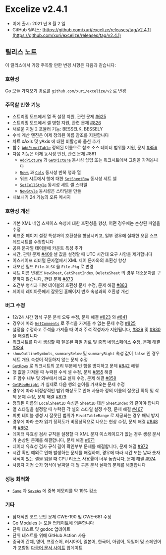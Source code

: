 # Excelize v2.4.1

* 이에 출시: 2021 년 8 월 2 일
* GitHub 릴리스: [https://github.com/xuri/excelize/releases/tag/v2.4.1](https://github.com/xuri/excelize/releases/tag/v2.4.1)

## 릴리스 노트

이 릴리스에서 가장 주목할 만한 변경 사항은 다음과 같습니다:

### 호환성

Go 모듈 가져오기 경로를 `github.com/xuri/excelize/v2` 로 변경

### 주목할 만한 기능

* 스트리밍 모드에서 열 폭 설정 지원, 관련 문제 [#625](https://github.com/xuri/excelize/issues/625)
* 스트리밍 모드에서 셀 병합 지원, 관련 문제 [#826](https://github.com/xuri/excelize/issues/826)
* 새로운 지원 2 포뮬러 기능: BESSELK, BESSELY
* 수식 계산 엔진은 이제 정의된 이름 참조를 지원합니다
* 차트 xAxis 및 yAxis 에 대한 비활성화 옵션 추가
* 함수 [`AddPivotTable`](https://pkg.go.dev/github.com/xuri/excelize/v2@v2.4.1#File.AddPivotTable) 정의된 이름으로 참조 소스 데이터 범위를 지원, 문제 [#856](https://github.com/xuri/excelize/issues/856)
* 다음 기능은 이제 동시성 안전, 관련 문제 #861
  * [`AddPicture`](https://pkg.go.dev/github.com/xuri/excelize/v2@v2.4.1#File.AddPicture) 과 [`GetPicture`](https://pkg.go.dev/github.com/xuri/excelize/v2@v2.4.1#File.GetPicture) 동시성 삽입 또는 워크시트에서 그림을 가져옵니다
  * [`Rows`](https://pkg.go.dev/github.com/xuri/excelize/v2@v2.4.1#File.Rows) 과 [`Cols`](https://pkg.go.dev/github.com/xuri/excelize/v2@v2.4.1#File.Cols) 동시성 반복 행과 열
  * 워크 시트에서 행에 대한 [`SetSheetRow`](https://pkg.go.dev/github.com/xuri/excelize/v2@v2.4.1#File.SetSheetRow) 동시성 세트 셀
  * [`SetCellStyle`](https://pkg.go.dev/github.com/xuri/excelize/v2@v2.4.1#File.SetCellStyle) 동시성 세트 셀 스타일
  * [`NewStyle`](https://pkg.go.dev/github.com/xuri/excelize/v2@v2.4.1#File.NewStyle) 동시성은 스타일을 만들
* 내보내기 24 기능의 오류 메시지

### 호환성 개선

* 기본 XML 네임 스페이스 속성에 대한 호환성을 향상, 어떤 경우에는 손상된 파일을 수정
* 비표준 페이지 설정 특성과의 호환성을 향상시키고, 일부 경우에 실패한 오픈 스프레드시트를 수정합니다
* 공유 문자열 테이블에 카운트 특성 추가
* 시간, 관련 문제 [#409](https://github.com/xuri/excelize/issues/409) 셀 값을 설정할 때 UTC 시간대 요구 사항을 제거합니다
* 이스케이프 리터럴 문자열에서 XML 제어 문자와의 호환성 향상
* 내보낸 필드 `File.XLSX` 을 `File.Pkg` 로 변경
* 시트 이름 변경은 `NewSheet`, `GetSheetIndex`, `DeleteSheet` 의 경우 대소문자를 구분하지 않습니다, 관련 문제 [#873](https://github.com/xuri/excelize/issues/873)
* 조건부 형식과 피벗 테이블의 호환성 문제 수정, 문제 해결 [#883](https://github.com/xuri/excelize/issues/883)
* 페이지 레이아웃에서 잘못된 홈페이지 번호 속성과의 호환성 개선

### 버그 수정

* 12/24 시간 형식 구문 분석 오류 수정, 문제 해결 [#823](https://github.com/xuri/excelize/issues/823) 와 [#841](https://github.com/xuri/excelize/issues/841)
* 경우에 따라 [`GetComments`](https://pkg.go.dev/github.com/xuri/excelize/v2@v2.4.1#File.GetComments) 로 주석을 가져올 수 없는 문제 수정 [#825](https://github.com/xuri/excelize/issues/825)
* 설정을 수정하고 주석을 가져올 때 여러 주석 작성자가 지원됩니다, [#829](https://github.com/xuri/excelize/issues/829) 및 [#830](https://github.com/xuri/excelize/issues/830) 을 해결합니다
* 워크시트를 다시 생성할 때 잘못된 파일 경로 및 중복 네임스페이스 수정, 문제 해결 [#834](https://github.com/xuri/excelize/issues/834)
* `showOutlineSymbols`, `summaryBelow` 및 `summaryRight` 속성 값이 `false` 인 경우 세트 개요 속성이 작동하지 않는 문제 수정
* [`GetRows`](https://pkg.go.dev/github.com/xuri/excelize/v2@v2.4.1#File.GetRows) 로 워크시트의 꼬리 부분에 빈 행을 방지하고 문제 [#842](https://github.com/xuri/excelize/issues/842) 해결
* 행 값을 가져올 때 누락된 수식 셀 수정, 문제 [#855](https://github.com/xuri/excelize/issues/855) 해결
* IF 함수 내부 및 외부에서 비교 실패 수정, 문제 해결 [#858](https://github.com/xuri/excelize/issues/858)
* [`GetRowHeight`](https://pkg.go.dev/github.com/xuri/excelize/v2@v2.4.1#File.GetRowHeight) 가 실제로 다음 행의 높이를 가져오는 문제 수정
* 경우에 따라 비정상적인 범위 해상도로 인해 사용자 정의 이름의 잘못된 획득 및 삭제 문제 수정, 문제 해결 [#879](https://github.com/xuri/excelize/issues/879)
* 정의된 이름의 `LocalSheetID` 속성은 `SheetID` 대신 `SheetIndex` 와 같아야 합니다
* 열 스타일을 설정할 때 누락된 각 셀의 스타일 설정 수정, 문제 해결 [#467](https://github.com/xuri/excelize/issues/467)
* 피벗 테이블 생성 시 잘못된 범위가 `PivotTableRange` 로 제공되는 경우 패닉 방지
* 경우에 따라 숫자 읽기 정확도가 비정상적으로 나오는 현상 수정, 문제 해결 [#848](https://github.com/xuri/excelize/issues/848) 와 [#852](https://github.com/xuri/excelize/issues/852)
* 데이터 유효성 검사 규칙을 설정할 때 XML 문자 이스케이프가 없는 경우 생성 문서가 손상된 문제를 해결합니다, 문제 해결 [#971](https://github.com/xuri/excelize/issues/971)
* 데이터 유효성 검사 규칙 길이 확인부부 문제를 해결합니다, 문제 해결 [#972](https://github.com/xuri/excelize/issues/972)
* 시간 확인 예외로 인해 발생하는 문제를 해결하며, 경우에 따라 시간 또는 날짜 숫자 서식이 있는 셀을 읽을 때 CPU 리소스 사용률이 너무 높습니다, 문제 해결 [#974](https://github.com/xuri/excelize/issues/974)
* 사용자 지정 숫자 형식이 날짜일 때 월 구문 분석 실패의 문제를 해결합니다

### 성능 최적화

* [`Save`](https://pkg.go.dev/github.com/xuri/excelize/v2@v2.4.1#File.Save) 과 [`SaveAs`](https://pkg.go.dev/github.com/xuri/excelize/v2@v2.4.1#File.SaveAs) 에 중복 메모리를 약 19% 감소

### 기타

* 잠재적인 코드 보안 문제 CWE-190 및 CWE-681 수정
* Go Modules 는 모듈 업데이트에 의존합니다
* 단위 테스트 및 godoc 업데이트
* 단위 테스트를 위해 GitHub Action 사용
* 중국어 간체, 영어, 프랑스어, 러시아어, 일본어, 한국어, 아랍어, 독일어 및 스페인어가 포함된 [다국어 문서 사이트](https://xuri.me/excelize) 업데이트
